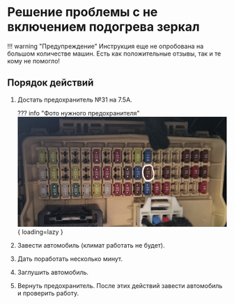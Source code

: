 # Решение проблемы с не включением подогрева зеркал

!!! warning "Предупреждение"
    Инструкция еще не опробована на большом количестве машин. Есть как положительные отзывы, так и те кому не помогло!


## Порядок действий

1. Достать предохранитель №31 на 7.5А.
    
    ??? info "Фото нужного предохранителя"
        ![Image title](../../images/photo_2025-09-14_13-06-30.jpg){ loading=lazy }


2. Завести автомобиль (климат работать не будет).
3. Дать поработать несколько минут.
4. Заглушить автомобиль.
5. Вернуть предохранитель.
После этих действий завести автомобиль и проверить работу.